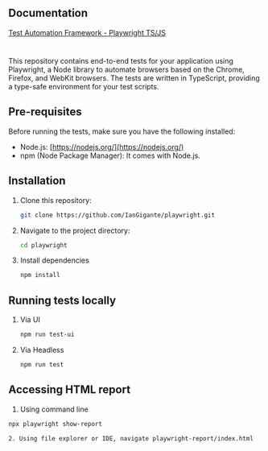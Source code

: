 
## Documentation

[Test Automation Framework - Playwright TS/JS](https://playwright.dev/docs/intro)
#

This repository contains end-to-end tests for your application using Playwright, a Node library to automate browsers based on the Chrome, Firefox, and WebKit browsers. The tests are written in TypeScript, providing a type-safe environment for your test scripts.

## Pre-requisites

Before running the tests, make sure you have the following installed:

- Node.js: [https://nodejs.org/](https://nodejs.org/)
- npm (Node Package Manager): It comes with Node.js.

## Installation

1. Clone this repository:

   ```bash
   git clone https://github.com/IanGigante/playwright.git

2. Navigate to the project directory:
   ```bash
   cd playwright
   
3. Install dependencies
   ```bash
   npm install

## Running tests locally
1. Via UI
   ```bash
   npm run test-ui
   
2. Via Headless
    ```bash
   npm run test


## Accessing HTML report
1. Using command line
```bash
npx playwright show-report

2. Using file explorer or IDE, navigate playwright-report/index.html


